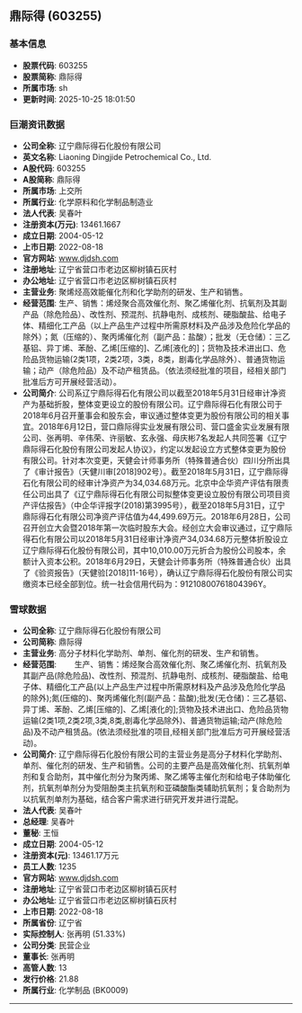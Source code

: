 ## 鼎际得 (603255)

### 基本信息

- **股票代码**: 603255
- **股票简称**: 鼎际得
- **所属市场**: sh
- **更新时间**: 2025-10-25 18:01:50

### 巨潮资讯数据

- **公司全称**: 辽宁鼎际得石化股份有限公司
- **英文名称**: Liaoning Dingjide Petrochemical Co., Ltd.
- **A股代码**: 603255
- **A股简称**: 鼎际得
- **所属市场**: 上交所
- **所属行业**: 化学原料和化学制品制造业
- **法人代表**: 吴春叶
- **注册资本(万元)**: 13461.1667
- **成立日期**: 2004-05-12
- **上市日期**: 2022-08-18
- **官方网站**: www.djdsh.com
- **注册地址**: 辽宁省营口市老边区柳树镇石灰村
- **办公地址**: 辽宁省营口市老边区柳树镇石灰村
- **主营业务**: 聚烯烃高效能催化剂和化学助剂的研发、生产和销售。
- **经营范围**: 生产、销售：烯烃聚合高效催化剂、聚乙烯催化剂、抗氧剂及其副产品（除危险品）、改性剂、预混剂、抗静电剂、成核剂、硬脂酸盐、给电子体、精细化工产品（以上产品生产过程中所需原材料及产品涉及危险化学品的除外）；氮（压缩的）、聚丙烯催化剂（副产品：盐酸）；批发（无仓储）：三乙基铝、异丁烯、苯酚、乙烯[压缩的]、乙烯[液化的]；货物及技术进出口、危险品货物运输(2类1项，2类2项，3类，8类，剧毒化学品除外）、普通货物运输；动产（除危险品）及不动产租赁品。（依法须经批准的项目，经相关部门批准后方可开展经营活动）。
- **公司简介**: 公司系辽宁鼎际得石化有限公司以截至2018年5月31日经审计净资产为基础折股，整体变更设立的股份有限公司。辽宁鼎际得石化有限公司于2018年6月召开董事会和股东会，审议通过整体变更为股份有限公司的相关事宜。2018年6月12日，营口鼎际得实业发展有限公司、营口盛金实业发展有限公司、张再明、辛伟荣、许丽敏、玄永强、母庆彬7名发起人共同签署《辽宁鼎际得石化股份有限公司发起人协议》，约定以发起设立方式整体变更为股份有限公司。针对本次变更，天健会计师事务所（特殊普通合伙）四川分所出具了《审计报告》（天健川审[2018]902号）。截至2018年5月31日，辽宁鼎际得石化有限公司的经审计净资产为34,034.68万元。北京中企华资产评估有限责任公司出具了《辽宁鼎际得石化有限公司拟整体变更设立股份有限公司项目资产评估报告》（中企华评报字(2018)第3995号），截至2018年5月31日，辽宁鼎际得石化有限公司净资产评估值为44,499.69万元。2018年6月28日，公司召开创立大会暨2018年第一次临时股东大会。经创立大会审议通过，辽宁鼎际得石化有限公司以2018年5月31日经审计净资产34,034.68万元整体折股设立辽宁鼎际得石化股份有限公司，其中10,010.00万元折合为股份公司股本，余额计入资本公积。2018年6月29日，天健会计师事务所（特殊普通合伙）出具了《验资报告》（天健验[2018]11-16号），确认辽宁鼎际得石化股份有限公司实缴资本已经全部到位。统一社会信用代码为：91210800761804396Y。

### 雪球数据

- **公司全称**: 辽宁鼎际得石化股份有限公司
- **公司简称**: 鼎际得
- **主营业务**: 高分子材料化学助剂、单剂、催化剂的研发、生产和销售。
- **经营范围**: 　　生产、销售：烯烃聚合高效催化剂、聚乙烯催化剂、抗氧剂及其副产品(除危险品)、改性剂、预混剂、抗静电剂、成核剂、硬脂酸盐、给电子体、精细化工产品(以上产品生产过程中所需原材料及产品涉及危险化学品的除外);氮(压缩的)、聚丙烯催化剂(副产品：盐酸);批发(无仓储)：三乙基铝、异丁烯、苯酚、乙烯[压缩的]、乙烯[液化的];货物及技术进出口、危险品货物运输(2类1项,2类2项,3类,8类,剧毒化学品除外)、普通货物运输;动产(除危险品)及不动产租赁品。(依法须经批准的项目,经相关部门批准后方可开展经营活动)。
- **公司简介**: 辽宁鼎际得石化股份有限公司的主营业务是高分子材料化学助剂、单剂、催化剂的研发、生产和销售。公司的主要产品是高效催化剂、抗氧剂单剂和复合助剂，其中催化剂分为聚丙烯、聚乙烯等主催化剂和给电子体助催化剂，抗氧剂单剂分为受阻酚类主抗氧剂和亚磷酸酯类辅助抗氧剂；复合助剂为以抗氧剂单剂为基础，结合客户需求进行研究开发并进行混配。
- **法人代表**: 吴春叶
- **总经理**: 吴春叶
- **董秘**: 王恒
- **成立日期**: 2004-05-12
- **注册资本(元)**: 13461.17万元
- **员工人数**: 1235
- **官方网站**: www.djdsh.com
- **注册地址**: 辽宁省营口市老边区柳树镇石灰村
- **办公地址**: 辽宁省营口市老边区柳树镇石灰村
- **上市日期**: 2022-08-18
- **所属省份**: 辽宁省
- **实际控制人**: 张再明 (51.33%)
- **公司分类**: 民营企业
- **董事长**: 张再明
- **高管人数**: 13
- **发行价格**: 21.88
- **所属行业**: 化学制品 (BK0009)

---